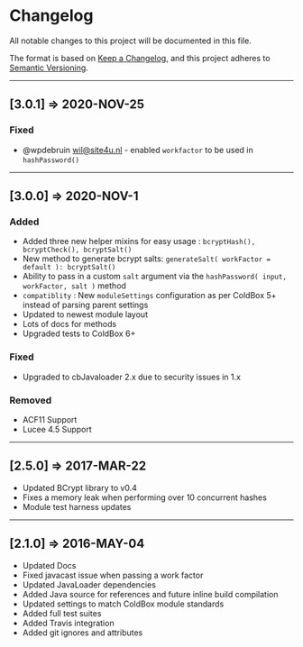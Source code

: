 # Changelog

All notable changes to this project will be documented in this file.

The format is based on [Keep a Changelog](https://keepachangelog.com/en/1.0.0/),
and this project adheres to [Semantic Versioning](https://semver.org/spec/v2.0.0.html).

----

## [3.0.1] => 2020-NOV-25

### Fixed

* @wpdebruin <wil@site4u.nl> - enabled `workfactor` to be used in `hashPassword()`

----

## [3.0.0] => 2020-NOV-1

### Added

* Added three new helper mixins for easy usage : `bcryptHash(), bcryptCheck(), bcryptSalt()`
* New method to generate bcrypt salts: `generateSalt( workFactor = default ): bcryptSalt()`
* Ability to pass in a custom `salt` argument via the `hashPassword( input, workFactor, salt )` method
* `compatiblity` : New `moduleSettings` configuration as per ColdBox 5+ instead of parsing parent settings
* Updated to newest module layout
* Lots of docs for methods
* Upgraded tests to ColdBox 6+

### Fixed

* Upgraded to cbJavaloader 2.x due to security issues in 1.x

### Removed

* ACF11 Support
* Lucee 4.5 Support

----

## [2.5.0] => 2017-MAR-22

* Updated BCrypt library to v0.4
* Fixes a memory leak when performing over 10 concurrent hashes
* Module test harness updates

----

## [2.1.0] => 2016-MAY-04

* Updated Docs
* Fixed javacast issue when passing a work factor
* Updated JavaLoader dependencies
* Added Java source for references and future inline build compilation
* Updated settings to match ColdBox module standards
* Added full test suites
* Added Travis integration
* Added git ignores and attributes